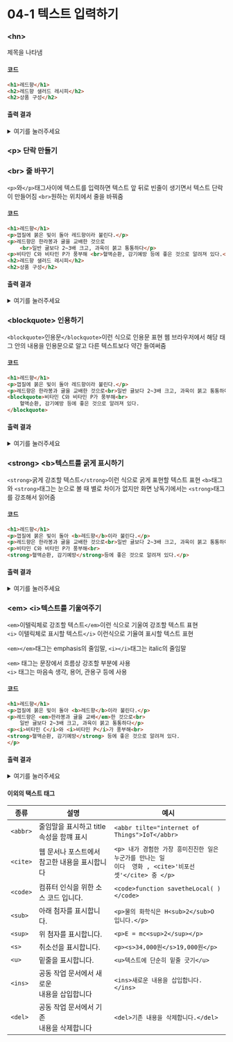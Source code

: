 # 04-1 텍스트 입력하기

### \<hn>
제목을 나타냄

#### 코드
```html
<h1>레드향</h1>
<h2>레드향 샐러드 레시피</h2>
<h2>상품 구성</h2>
```
#### 출력 결과
<details>
<summary>여기를 눌러주세요</summary>
<div>

***
<h1>레드향</h1>
<h2>레드향 샐러드 레시피</h2>
<h2>상품 구성</h2>

***
</div>
</details>

### \<p> 단락 만들기 
### \<br> 줄 바꾸기
```<p>```와```</p>```태그사이에 텍스트를 입력하면 텍스트 앞 뒤로 빈줄이 생기면서 텍스트 단락이 만들어짐
```<br>```원하는 위치에서 줄을 바꿔줌

#### 코드
```html
<h1>레드향</h1>
<p>껍질에 붉은 빛이 돌아 레드향이라 불린다.</p>
<p>레드향은 한라봉과 귤을 교배한 것으로
    <br>일반 귤보다 2~3배 크고, 과육이 붉고 통통하다</p>
<p>비타민 C와 비타민 P가 풍부해 <br>혈액순환, 감기예방 등에 좋은 것으로 알려져 있다.</p>
<h2>레드향 샐러드 레시피</h2>
<h2>상품 구성</h2>
```
#### 출력 결과
<details>
<summary>여기를 눌러주세요</summary>
<div>

***
<h1>레드향</h1>
<p>껍질에 붉은 빛이 돌아 레드향이라 불린다.</p>
<p>레드향은 한라봉과 귤을 교배한 것으로
    <br>일반 귤보다 2~3배 크고, 과육이 붉고 통통하다</p>
<p>비타민 C와 비타민 P가 풍부해 <br>혈액순환, 감기예방 등에 좋은 것으로 알려져 있다.</p>
<h2>레드향 샐러드 레시피</h2>
<h2>상품 구성</h2>

***
</div>
</details>

### \<blockquote> 인용하기
```<blockquote>```인용문```</blockquote>```이런 식으로 인용문 표현
웹 브라우저에서 해당 태그 안의 내용을 인용문으로 알고 다른 텍스트보다 약간 들여써줌
#### 코드
```html
<h1>레드향</h1>
<p>껍질에 붉은 빛이 돌아 레드향이라 불린다.</p>
<p>레드향은 한라봉과 귤을 교배한 것으로<br>일반 귤보다 2~3배 크고, 과육이 붉고 통통하다</p>
<blockquote>비타민 C와 비타민 P가 풍부해<br>
    혈액순환, 감기예방 등에 좋은 것으로 알려져 있다.
</blockquote>
```
#### 출력 결과
<details>
<summary>여기를 눌러주세요</summary>

<div>

***
<h1>레드향</h1>
<p>껍질에 붉은 빛이 돌아 레드향이라 불린다.</p>
<p>레드향은 한라봉과 귤을 교배한 것으로<br>일반 귤보다 2~3배 크고, 과육이 붉고 통통하다</p>
<blockquote>비타민 C와 비타민 P가 풍부해<br>
    혈액순환, 감기예방 등에 좋은 것으로 알려져 있다.
</blockquote>

***
</div>
</details>

### \<strong> \<b>텍스트를 굵게 표시하기
```<strong>```굵게 강조할 텍스트```</strong>```이런 식으로 굵게 표현할 텍스트 표현
```<b>```태그와 ```<strong>```태그는 눈으로 볼 때 별로 차이가 없지만 화면 낭독기에서는 ```<strong>```태그를 강조해서 읽어줌
#### 코드
```html
<h1>레드향</h1>
<p>껍질에 붉은 빛이 돌아 <b>레드향</b>이라 불린다.</p>
<p>레드향은 한라봉과 귤을 교배한 것으로<br>일반 귤보다 2~3배 크고, 과육이 붉고 통통하다</p>
<p>비타민 C와 비타민 P가 풍부해<br>
<strong>혈액순환, 감기예방</strong>등에 좋은 것으로 알려져 있다.</p>
```
#### 출력 결과

<details>
<summary>여기를 눌러주세요</summary>

<div>

***
<h1>레드향</h1>
<p>껍질에 붉은 빛이 돌아 <b>레드향</b>이라 불린다.</p>
<p>레드향은 한라봉과 귤을 교배한 것으로<br>일반 귤보다 2~3배 크고, 과육이 붉고 통통하다</p>
<p>비타민 C와 비타민 P가 풍부해<br>
<strong>혈액순환, 감기예방</strong> 등에 좋은 것으로 알려져 있다.
</p>

***
</div>
</details>


### \<em> \<i>텍스트를 기울여주기
```<em>```이텔릭체로 강조할 텍스트```</em>```이런 식으로 기울여 강조할 텍스트 표현<br>
```<i>``` 이텔릭체로 표시할 텍스트```</i>``` 이런식으로 기율여 표시할 텍스트 표현<br>

```<em></em>```태그는 emphasis의 줄임말,  ```<i></i>```태그는 italic의 줄임말<br>

```<em>``` 태그는 문장에서 흐름상 강조할 부분에 사용<br>
```<i>``` 태그는 마음속 생각, 용어, 관용구 등에 사용<br>

#### 코드
```html
<h1>레드향</h1>
<p>껍질에 붉은 빛이 돌아 <b>레드향</b>이라 불린다.</p>
<p>레드향은 <em>한라봉과 귤을 교배</em>한 것으로<br>
    일반 귤보다 2~3배 크고, 과육이 붉고 통통하다</p>
<p><i>비타민 C</i>와 <i>비타민 P</i>가 풍부해<br>
<strong>혈액순환, 감기예방</strong> 등에 좋은 것으로 알려져 있다.
</p>
```
#### 출력 결과
<details>
<summary>여기를 눌러주세요</summary>

<div>

***
<h1>레드향</h1>
<p>껍질에 붉은 빛이 돌아 <b>레드향</b>이라 불린다.</p>
<p>레드향은 <em>한라봉과 귤을 교배</em>한 것으로<br>
    일반 귤보다 2~3배 크고, 과육이 붉고 통통하다</p>
<p><i>비타민 C</i>와 <i>비타민 P</i>가 풍부해<br>
<strong>혈액순환, 감기예방</strong> 등에 좋은 것으로 알려져 있다.
</p>

***
</div>
</details>

#### 이외의 택스트 태그

| 종류           | 설명                          | 예시                                                                                       |
|--------------|-----------------------------|------------------------------------------------------------------------------------------|
| ```<abbr>``` | 줄임말을 표시하고 title 속성을 함꺠 표시   | ```<abbr tilte="internet of Things">IoT</abbr>```                                        |
| ```<cite>``` | 웹 문서나 포스트에서 참고한 내용을 표시합니다   | ```<p> 내가 경험한 가장 흥미진진한 일은 누군가를 만나는 일 ``` <br> ```이다  영화 , <cite>'비포선셋'</cite> 중 </p> ``` |
| ```<code>``` | 컴퓨터 인식을 위한 소스 코드 입니다.       | ```<code>function savetheLocal( )</code>```                                              |
| ```<sub>```  | 아래 첨자를 표시합니다.               | ```<p>물의 화학식은 H<sub>2</sub>O 입니다.</p>```                                                 |
| ```<sup>```  | 위 첨자를 표시합니다.                | ```<p>E = mc<sup>2</sup></p>```                                                          |
| ```<s>```    | 취소선을 표시합니다.                 | ```<p><s>34,000원</s>19,000원</p>```                                                       |
| ```<u>```    | 밑줄을 표시합니다.                  | ```<u>텍스트에 단순히 밑줄 긋기</u>```                                                              |
| ```<ins>```  | 공동 작업 문서에서 새로운<br>내용을 삽입합니다 | ```<ins>새로운 내용을 삽입합니다.</ins>```                                                          |
| ```<del>```  | 공동 작업 문서에서 기존 <br>내용을 삭제합니다 | ```<del>기존 내용을 삭제합니다.</del>```                                                           |